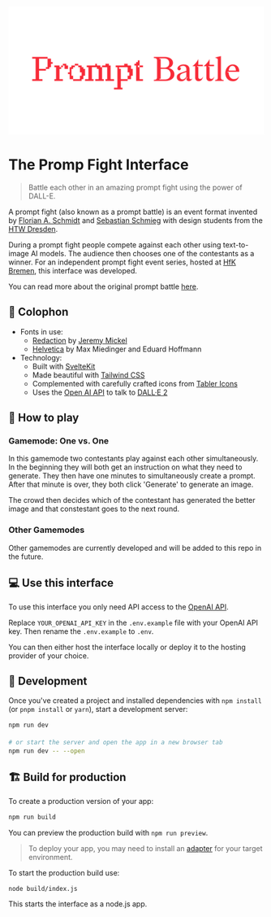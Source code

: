 ![README Header](./.github/readme-header.png)

# The Promp Fight Interface

> Battle each other in an amazing prompt fight using the power of DALL-E.

A prompt fight (also known as a prompt battle) is an event format invented by [Florian A. Schmidt](https://florianalexanderschmidt.de/) and [Sebastian Schmieg](https://sebastianschmieg.com/) with design students from the [HTW Dresden](https://www.htw-dresden.de/).

During a prompt fight people compete against each other using text-to-image AI models. The audience then chooses one of the contestants as a winner.
For an independent prompt fight event series, hosted at [HfK Bremen](https://www.hfk2020.de/), this interface was developed.

You can read more about the original prompt battle [here](https://promptbattle.com/).

## 📝 Colophon

- Fonts in use:
  - [Redaction](https://www.redaction.us/) by [Jeremy Mickel](https://mckltype.com/)
  - [Helvetica](https://www.linotype.com/de/1308886/helvetica-schriftfamilie.html) by Max Miedinger and Eduard Hoffmann
- Technology:
  - Built with [SvelteKit](https://kit.svelte.dev/)
  - Made beautiful with [Tailwind CSS](https://tailwindcss.com/)
  - Complemented with carefully crafted icons from [Tabler Icons](https://tabler.io/docs/icons/svelte)
  - Uses the [Open AI API](https://platform.openai.com/) to talk to [DALL·E 2](https://openai.com/product/dall-e-2)

## 🎲 How to play

### Gamemode: One vs. One

In this gamemode two contestants play against each other simultaneously.
In the beginning they will both get an instruction on what they need to generate. They then have one minutes to simultaneously create a prompt.
After that minute is over, they both click 'Generate' to generate an image.

The crowd then decides which of the contestant has generated the better image and that constestant goes to the next round.

### Other Gamemodes

Other gamemodes are currently developed and will be added to this repo in the future.

## 💻 Use this interface

To use this interface you only need API access to the [OpenAI API](https://openai.com/product).

Replace `YOUR_OPENAI_API_KEY` in the `.env.example` file with your OpenAI API key. Then rename the `.env.example` to `.env`.

You can then either host the interface locally or deploy it to the hosting provider of your choice.

## 🚧 Development

Once you've created a project and installed dependencies with `npm install` (or `pnpm install` or `yarn`), start a development server:

```bash
npm run dev

# or start the server and open the app in a new browser tab
npm run dev -- --open
```

## 🏗️ Build for production

To create a production version of your app:

```bash
npm run build
```

You can preview the production build with `npm run preview`.

> To deploy your app, you may need to install an [adapter](https://kit.svelte.dev/docs/adapters) for your target environment.

To start the production build use:

```
node build/index.js
```

This starts the interface as a node.js app.
